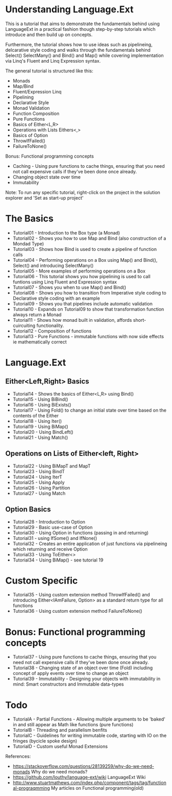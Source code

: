# Understanding Language.Ext

This is a tutorial that aims to demonstrate the fundamentals behind using LanguageExt in a practical fashion though step-by-step tutorials which introduce and then build up on concepts.

Furthermore, the tutorial shows how to use ideas such as pipelineing, delcarative style coding and walks through the fundamentals behind Select() SelectMany() and Bind() and Map() while covering implementation via Linq's Fluent and Linq Expression syntax.

The general tutorial is structured like this:

* Monads
* Map/Bind
* Fluent/Expression Linq
* Pipelining
* Declarative Style
* Monad Validation
* Function Composition
* Pure Functions
* Basics of Either<L,R>
* Operations with Lists Eithers<,>
* Basics of Option<T>
* ThrowIfFailed()
* FailureToNone()

Bonus: Functional programming concepts 

* Caching - Using pure functions to cache things, ensuring that you need not call expensive calls if they've been done once already.
* Changing object state over time
* Immutability

Note: To run any specific tutorial, right-click on the project in the solution explorer and 'Set as start-up project'

# The Basics
* Tutorial01 - Introduction to the Box type (a Monad)
* Tutorial02 - Shows you how to use Map and Bind (also construction of a Mondad Type)
* Tutorial03 - Shows how Bind is used to create a pipeline of function calls
* Tutorial04 - Performing operations on a Box using Map() and Bind(), Select() and introducing SelectMany()
* Tutorial05 - More examples of performing operations on a Box
* Tutorial06 - This tutorial shows you how pipelining is used to call funtions using Linq Fluent and Expression syntax
* Tutorial07 - Shows you when to use Map() and Bind()
* Tutorial08 - Shows you how to transition from Imperative style coding to Declarative style coding with an example
* Tutorial09 - Shows you that pipelines include automatic validation
* Tutorial10 - Expands on Tutorial09 to show that transformation function always return a Monad
* Tutorial11 - Shows how monad built in validation, affords short-cuircuiting functionality.
* Tutorial12 - Composition of functions
* Tutorial13 - Pure Functions - immutable functions with now side effects ie mathematically correct
# Language.Ext
## Either<Left,Right> Basics
* Tutorial14 - Shows the basics of Either<L,R> using Bind()
* Tutorial15 - Using BiBind()
* Tutorial16 - Using BiExists()
* Tutorial17 - Using Fold() to change an initial state over time based on the contents of the Either
* Tutorial18 - Using Iter()
* Tutorial19 - Using BiMap()
* Tutorial20 - Using BindLeft()
* Tutorial21 - Using Match()
## Operations on Lists of Either<left, Right>
* Tutorial22 - Using BiMapT and MapT
* Tutorial23 - Using BindT
* Tutorial24 - Using IterT
* Tutorial25 - Using Apply
* Tutorial26 - Using Partition
* Tutorial27 - Using Match
## Option <T> Basics
* Tutorial28 - Introduction to Option<T>
* Tutorial29 - Basic use-case of Option<T>
* Tutorial30 - Using Option<T> in functions (passing in and returning)
* Tutorial31 - using IfSome() and IfNone()
* Tutorial32 - Creates an entire application of just functions via pipelineing which returning and receive Option<T>
* Tutorial33 - Using ToEither<>
* Tutorial34 - Using BiMap() - see tutorial 19
# Custom Specific 
* Tutorial35 - Using custom extension method ThrowIfFailed() and introducing Either<IAmFailure, Option<T>> as a standard return type for all functions
* Tutorial36 - Using custom extension method FailureToNone()
# Bonus: Functional programming concepts 
* Tutorial37 - Using pure functions to cache things, ensuring that you need not call expensive calls if they've been done once already.
* Tutorial38 - Changing state of an object over time (Fold) including concept of apply events over time to change an object
* Tutorial39 - Immutability - Designing your objects with immutability in mind: Smart constructors and Immutable data-types
# Todo
* TutorialA - Partial Functions - Allowing multiple arguments to be 'baked' in and still appear as Math like functions (pure functions)
* TutorialB - Threading and parallelism benfits
* TutorialC - Guidelines for writing immutable code, starting with IO on the fringes (bycicle spoke design)
* TutorialD - Custom useful Monad Extensions



References:

* https://stackoverflow.com/questions/28139259/why-do-we-need-monads Why do we need monads? 
* https://github.com/louthy/language-ext/wiki LanguageExt Wiki
* http://www.stuartmathews.com/index.php/component/tags/tag/functional-prograqmming My articles on Functional programming(old)
